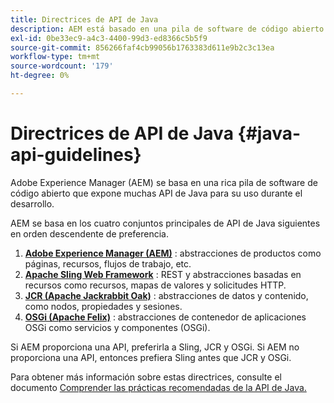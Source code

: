 ```yaml
---
title: Directrices de API de Java
description: AEM está basado en una pila de software de código abierto que expone muchas API de Java para su uso.
exl-id: 0be33ec9-a4c3-4400-99d3-ed8366c5b5f9
source-git-commit: 856266faf4cb99056b1763383d611e9b2c3c13ea
workflow-type: tm+mt
source-wordcount: '179'
ht-degree: 0%

---
```


# Directrices de API de Java {#java-api-guidelines}

Adobe Experience Manager (AEM) se basa en una rica pila de software de código abierto que expone muchas API de Java para su uso durante el desarrollo.

AEM se basa en los cuatro conjuntos principales de API de Java siguientes en orden descendente de preferencia.

1. **[Adobe Experience Manager (AEM)](https://experienceleague.adobe.com/docs/experience-manager-cloud-service-javadoc/index.html)** : abstracciones de productos como páginas, recursos, flujos de trabajo, etc.
1. **[Apache Sling Web Framework](https://sling.apache.org/apidocs/sling11/)** : REST y abstracciones basadas en recursos como recursos, mapas de valores y solicitudes HTTP.
1. **[JCR (Apache Jackrabbit Oak)](http://jackrabbit.apache.org/oak/docs/oak_api/overview.html)** : abstracciones de datos y contenido, como nodos, propiedades y sesiones.
1. **[OSGi (Apache Felix)](https://felix.apache.org)** : abstracciones de contenedor de aplicaciones OSGi como servicios y componentes (OSGi).

Si AEM proporciona una API, preferirla a Sling, JCR y OSGi. Si AEM no proporciona una API, entonces prefiera Sling antes que JCR y OSGi.

Para obtener más información sobre estas directrices, consulte el documento [Comprender las prácticas recomendadas de la API de Java.](https://experienceleague.adobe.com/docs/experience-manager-learn/foundation/development/understand-java-api-best-practices.html)
